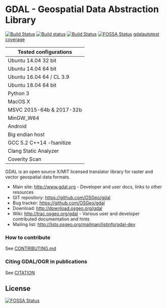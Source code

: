 GDAL - Geospatial Data Abstraction Library
====

[![Build Status](https://travis-ci.com/OSGeo/gdal.svg?branch=master)](https://travis-ci.com/OSGeo/gdal)
[![Build status](https://ci.appveyor.com/api/projects/status/jtwx0pcr0y01i17p/branch/master?svg=true)](https://ci.appveyor.com/project/OSGeo/gdal)
[![Build Status](https://scan.coverity.com/projects/749/badge.svg?flat=1)](https://scan.coverity.com/projects/gdal)
[![FOSSA Status](https://app.fossa.io/api/projects/git%2Bgithub.com%2FKeithRyden%2Fgdal_test.svg?type=shield)](https://app.fossa.io/projects/git%2Bgithub.com%2FKeithRyden%2Fgdal_test?ref=badge_shield)
[gdalautotest coverage](https://gdalautotest-coverage-results.github.io/coverage_html/index.html)

| Tested configurations    |
| ------------------------ |
| Ubuntu 14.04 32 bit      |
| Ubuntu 14.04 64 bit      |
| Ubuntu 16.04 64 / CL 3.9 |
| Ubuntu 18.04 64 bit      |
| Python 3                 |
| MacOS X                  |
| MSVC 2015-64b & 2017-32b |
| MinGW_W64                |
| Android                  |
| Big endian host          |
| GCC 5.2 C++14 -fsanitize |
| Clang Static Analyzer    |
| Coverity Scan            |

GDAL is an open source X/MIT licensed translator library for raster and vector geospatial data formats.

* Main site: http://www.gdal.org - Developer and user docs, links to other resources
* GIT repository: https://github.com/OSGeo/gdal
* Bug tracker: https://github.com/OSGeo/gdal
* Download: http://download.osgeo.org/gdal
* Wiki: http://trac.osgeo.org/gdal - Various user and developer contributed documentation and hints
* Mailing list: http://lists.osgeo.org/mailman/listinfo/gdal-dev

### How to contribute

See [CONTRIBUTING.md](CONTRIBUTING.md)

### Citing GDAL/OGR in publications

See [CITATION](CITATION)


## License
[![FOSSA Status](https://app.fossa.io/api/projects/git%2Bgithub.com%2FKeithRyden%2Fgdal_test.svg?type=large)](https://app.fossa.io/projects/git%2Bgithub.com%2FKeithRyden%2Fgdal_test?ref=badge_large)